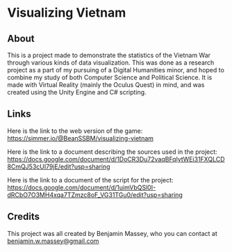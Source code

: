 # Visualizing Vietnam

## About

This is a project made to demonstrate the statistics of the Vietnam War
through various kinds of data visualization. This was done as a research
project as a part of my pursuing of a Digital Humanities minor, and hoped
to combine my study of both Computer Science and Political Science. It is
made with Virtual Reality (mainly the Oculus Quest) in mind, and was created
using the Unity Engine and C# scripting.

## Links

Here is the link to the web version of the game:
https://simmer.io/@BeanSSBM/visualizing-vietnam

Here is the link to a document describing the sources used in the project:
https://docs.google.com/document/d/1DoCR3Du72vaqBFqlytWEi31FXQLCD8CmQJ53cUI79jE/edit?usp=sharing

Here is the link to a document of the script for the project:
https://docs.google.com/document/d/1uimVbQSl0I-dRCbO7O3MH4xqa7TZmzc8oF_VG31TGu0/edit?usp=sharing

## Credits

This project was all created by Benjamin Massey, who you can contact at benjamin.w.massey@gmail.com